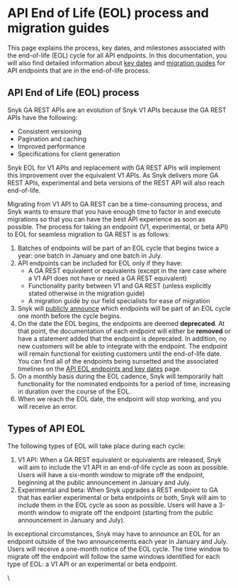 # API End of Life (EOL) process and migration guides

This page explains the process, key dates, and milestones associated with the end-of-life (EOL) cycle for all API endpoints. In this documentation, you will also find detailed information about [key dates](api-eol-endpoints-and-key-dates.md) and [migration guides](guides-to-migration/) for API endpoints that are in the end-of-life process.

## API End of Life (EOL) process

Snyk  GA REST APIs are an evolution of Snyk V1 APIs because the GA REST APIs have the following:&#x20;

* Consistent versioning
* Pagination and caching
* Improved performance
* Specifications for client generation

Snyk EOL for V1 APIs and replacement with GA REST APIs will implement this improvement over the equivalent V1 APIs. As Snyk delivers more GA REST APIs, experimental and beta versions of the REST API will also reach end-of-life.

Migrating from V1 API to GA REST can be a time-consuming process, and Snyk wants to ensure that you have enough time to factor in and execute migrations so that you can have the best API experience as soon as possible. The process for taking an endpoint (V1, experimental, or beta API) to EOL for seamless migration to GA REST is as follows:&#x20;

1. Batches of endpoints will be part of an EOL cycle that begins twice a year: one batch in January and one batch in July.
2. API endpoints can be included for EOL only if they have:
   * A GA REST equivalent or equivalents (except in the rare case where a V1 API does not have or need a GA REST equivalent)
   * Functionality parity between V1 and GA REST (unless explicitly stated otherwise in the migration guide)
   * A migration guide by our field specialists for ease of migration
3. Snyk will [publicly announce](http://updates.snyk.io/) which endpoints will be part of an EOL cycle one month before the cycle begins.&#x20;
4. On the date the EOL begins, the endpoints are deemed **deprecated**. At that point, the documentation of each endpoint will either be **removed** or have a statement added that the endpoint is deprecated. In addition, no new customers will be able to integrate with the endpoint. The endpoint will remain functional for existing customers until the end-of-life date. You can find all of the endpoints being sunsetted and the associated timelines on the [API EOL endpoints and key dates](api-eol-endpoints-and-key-dates.md) page.
5. On a monthly basis during the EOL cadence, Snyk will temporarily halt functionality for the nominated endpoints for a period of time, increasing in duration over the course of the EOL.
6. When we reach the EOL date, the endpoint will stop working, and you will receive an error.&#x20;

## Types of API EOL

The following types of EOL will take place during each cycle:

1. V1 API: When a GA REST equivalent or equivalents are released, Snyk will aim to include the V1 API in an end-of-life cycle as soon as possible. Users will have a six-month window to migrate off the endpoint, beginning at the public announcement in January and July.
2. Experimental and beta: When Snyk upgrades a REST endpoint to GA that has earlier experimental or beta endpoints or both, Snyk will aim to include them in the EOL cycle as soon as possible. Users will have a 3-month window to migrate off the endpoint (starting from the public announcement in January and July).&#x20;

In exceptional circumstances, Snyk may have to announce an EOL for an endpoint outside of the two announcements each year in January and July. Users will receive a one-month notice of the EOL cycle. The time window to migrate off the endpoint will follow the same windows identified for each type of EOL: a V1 API or an experimental or beta endpoint.

\
